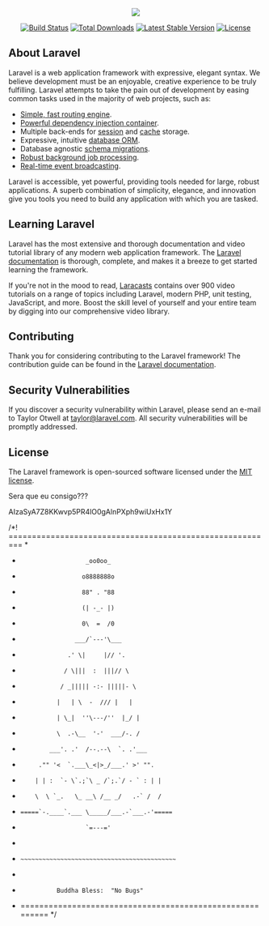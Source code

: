<p align="center"><img src="https://laravel.com/assets/img/components/logo-laravel.svg"></p>

<p align="center">
<a href="https://travis-ci.org/laravel/framework"><img src="https://travis-ci.org/laravel/framework.svg" alt="Build Status"></a>
<a href="https://packagist.org/packages/laravel/framework"><img src="https://poser.pugx.org/laravel/framework/d/total.svg" alt="Total Downloads"></a>
<a href="https://packagist.org/packages/laravel/framework"><img src="https://poser.pugx.org/laravel/framework/v/stable.svg" alt="Latest Stable Version"></a>
<a href="https://packagist.org/packages/laravel/framework"><img src="https://poser.pugx.org/laravel/framework/license.svg" alt="License"></a>
</p>

## About Laravel

Laravel is a web application framework with expressive, elegant syntax. We believe development must be an enjoyable, creative experience to be truly fulfilling. Laravel attempts to take the pain out of development by easing common tasks used in the majority of web projects, such as:

- [Simple, fast routing engine](https://laravel.com/docs/routing).
- [Powerful dependency injection container](https://laravel.com/docs/container).
- Multiple back-ends for [session](https://laravel.com/docs/session) and [cache](https://laravel.com/docs/cache) storage.
- Expressive, intuitive [database ORM](https://laravel.com/docs/eloquent).
- Database agnostic [schema migrations](https://laravel.com/docs/migrations).
- [Robust background job processing](https://laravel.com/docs/queues).
- [Real-time event broadcasting](https://laravel.com/docs/broadcasting).

Laravel is accessible, yet powerful, providing tools needed for large, robust applications. A superb combination of simplicity, elegance, and innovation give you tools you need to build any application with which you are tasked.

## Learning Laravel

Laravel has the most extensive and thorough documentation and video tutorial library of any modern web application framework. The [Laravel documentation](https://laravel.com/docs) is thorough, complete, and makes it a breeze to get started learning the framework.

If you're not in the mood to read, [Laracasts](https://laracasts.com) contains over 900 video tutorials on a range of topics including Laravel, modern PHP, unit testing, JavaScript, and more. Boost the skill level of yourself and your entire team by digging into our comprehensive video library.

## Contributing

Thank you for considering contributing to the Laravel framework! The contribution guide can be found in the [Laravel documentation](http://laravel.com/docs/contributions).

## Security Vulnerabilities

If you discover a security vulnerability within Laravel, please send an e-mail to Taylor Otwell at taylor@laravel.com. All security vulnerabilities will be promptly addressed.

## License

The Laravel framework is open-sourced software licensed under the [MIT license](http://opensource.org/licenses/MIT).



Sera que eu consigo???


AIzaSyA7Z8KKwvp5PR4lO0gAlnPXph9wiUxHx1Y



/*! =========================================================
 *
 *                       _oo0oo_
 *                      o8888888o
 *                      88" . "88
 *                      (| -_- |)
 *                      0\  =  /0
 *                    ___/`---'\___
 *                  .' \|     |// '.
 *                 / \|||  :  |||// \
 *                / _||||| -:- |||||- \
 *               |   | \  -  /// |   |
 *               | \_|  ''\---/''  |_/ |
 *               \  .-\__  '-'  ___/-. /
 *             ___'. .'  /--.--\  `. .'___
 *          ."" '<  `.___\_<|>_/___.' >' "".
 *         | | :  `- \`.;`\ _ /`;.`/ - ` : | |
 *         \  \ `_.   \_ __\ /__ _/   .-` /  /
 *     =====`-.____`.___ \_____/___.-`___.-'=====
 *                       `=---='
 *
 *     ~~~~~~~~~~~~~~~~~~~~~~~~~~~~~~~~~~~~~~~~~~~
 *
 *               Buddha Bless:  "No Bugs"
 * ========================================================= */